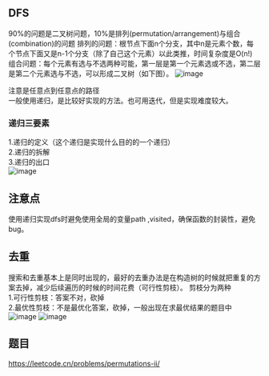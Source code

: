 ## DFS
90%的问题是二叉树问题，10%是排列(permutation/arrangement)与组合(combination)的问题
排列的问题：根节点下面n个分支，其中n是元素个数，每个节点下面又是n-1个分支（除了自己这个元素）以此类推，时间复杂度是O(n!)
组合问题：每个元素有选与不选两种可能，第一层是第一个元素选或不选，第二层是第二个元素选与不选，可以形成二叉树（如下图）。
![image](https://user-images.githubusercontent.com/83968454/193422399-b0966243-5488-4eca-a4a7-e7c3afa31927.png)

注意是任意点到任意点的路径  
一般使用递归，是比较好实现的方法。也可用迭代，但是实现难度较大。  
### 递归三要素
1.递归的定义（这个递归是实现什么目的的一个递归）  
2.递归的拆解  
3.递归的出口  
![image](https://user-images.githubusercontent.com/83968454/193412735-c126c6cb-cdc8-40a0-9984-f1aaeb50962a.png)

## 注意点
使用递归实现dfs时避免使用全局的变量path ,visited，确保函数的封装性，避免bug。

## 去重
搜索和去重基本上是同时出现的，最好的去重办法是在构造树的时候就把重复的方案去掉，减少后续遍历的时候的时间花费（可行性剪枝）。
剪枝分为两种  
1.可行性剪枝：答案不对，砍掉  
2.最优性剪枝：不是最优化答案，砍掉，一般出现在求最优结果的题目中  
![image](https://user-images.githubusercontent.com/83968454/193417979-d801d707-363d-4094-b091-49de59aa5716.png)
![image](https://user-images.githubusercontent.com/83968454/193418084-a2a86abc-546c-4a34-ab04-46f7c88ce12a.png)

## 题目
https://leetcode.cn/problems/permutations-ii/

